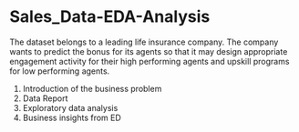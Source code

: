 # Sales_Data-EDA-Analysis
The dataset belongs to a leading life insurance company. The company wants to 
predict the bonus for its agents so that it may design appropriate engagement activity 
for their high performing agents and upskill programs for low performing agents.

1. Introduction of the business problem
2. Data Report
3. Exploratory data analysis
4. Business insights from ED



